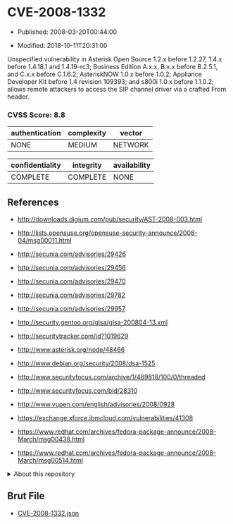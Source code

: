 # CVE-2008-1332

- Published: 2008-03-20T00:44:00

- Modified: 2018-10-11T20:31:00

Unspecified vulnerability in Asterisk Open Source 1.2.x before 1.2.27, 1.4.x before 1.4.18.1 and 1.4.19-rc3; Business Edition A.x.x, B.x.x before B.2.5.1, and C.x.x before C.1.6.2; AsteriskNOW 1.0.x before 1.0.2; Appliance Developer Kit before 1.4 revision 109393; and s800i 1.0.x before 1.1.0.2; allows remote attackers to access the SIP channel driver via a crafted From header.

### CVSS Score: **8.8**

| authentication | complexity | vector |
| --- | --- | --- |
| NONE | MEDIUM | NETWORK |

| confidentiality | integrity | availability |
| --- | --- | --- |
| COMPLETE | COMPLETE | NONE |

## References

* http://downloads.digium.com/pub/security/AST-2008-003.html

* http://lists.opensuse.org/opensuse-security-announce/2008-04/msg00011.html

* http://secunia.com/advisories/29426

* http://secunia.com/advisories/29456

* http://secunia.com/advisories/29470

* http://secunia.com/advisories/29782

* http://secunia.com/advisories/29957

* http://security.gentoo.org/glsa/glsa-200804-13.xml

* http://securitytracker.com/id?1019629

* http://www.asterisk.org/node/48466

* http://www.debian.org/security/2008/dsa-1525

* http://www.securityfocus.com/archive/1/489818/100/0/threaded

* http://www.securityfocus.com/bid/28310

* http://www.vupen.com/english/advisories/2008/0928

* https://exchange.xforce.ibmcloud.com/vulnerabilities/41308

* https://www.redhat.com/archives/fedora-package-announce/2008-March/msg00438.html

* https://www.redhat.com/archives/fedora-package-announce/2008-March/msg00514.html

<details>
<summary>About this repository</summary> 

  This repository is part of the project [Live Hack CVE](https://github.com/Live-Hack-CVE). Main website can be found [www.live-hack.org](https://www.live-hack.org) 
  
  Made by [Sn0wAlice](https://github.com/Sn0wAlice) for the people that care about security and need to have a feed of the latest CVEs. Hope you enjoy it, don't forget to star the repo and follow me on [Twitter](https://twitter.com/Sn0wAlice) and [Github](https://github.com/Sn0wAlice). And that is my [personnal website](https://www.alice-snow.me/)

  - [Home Page](https://github.com/Live-Hack-CVE)
  - [Framework](https://github.com/Live-Hack-CVE/cve-framework)
  - [CVE database](https://github.com/Live-Hack-CVE/full_database)
  - [Changelog](https://github.com/Live-Hack-CVE/Changelog)
</details>

## Brut File

* [CVE-2008-1332.json](https://raw.githubusercontent.com/Live-Hack-CVE/full_database/main/cves/2008/CVE-2008-1332.json)

